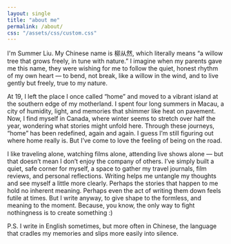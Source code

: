 ```yaml
---
layout: single
title: "about me"
permalink: /about/
css: "/assets/css/custom.css"
---
```


<link rel="preconnect" href="https://fonts.gstatic.com" crossorigin>
<link href="https://fonts.googleapis.com/css2?family=Lora:wght@400;600&family=Noto+Serif+SC:wght@400;700&display=swap" rel="stylesheet">

<style>
.page__title,
.page__content p{
  font-family: "Noto Serif SC","PingFang SC","Microsoft YaHei",serif;
}

.page__content p{
  font-size:0.72rem;
  color:#222222;
  line-height:1.5;
}
</style>

I'm Summer Liu. My Chinese name is 柳从然, which literally means “a willow tree that grows freely, in tune with nature.” I imagine when my parents gave me this name, they were wishing for me to follow the quiet, honest rhythm of my own heart — to bend, not break, like a willow in the wind, and to live gently but freely, true to my nature.

At 19, I left the place I once called “home” and moved to a vibrant island at the southern edge of my motherland. I spent four long summers in Macau, a city of humidity, light, and memories that shimmer like heat on pavement. Now, I find myself in Canada, where winter seems to stretch over half the year, wondering what stories might unfold here. Through these journeys, “home” has been redefined, again and again. I guess I’m still figuring out where home really is. But I’ve come to love the feeling of being on the road.

I like traveling alone, watching films alone, attending live shows alone — but that doesn’t mean I don’t enjoy the company of others.
I’ve simply built a quiet, safe corner for myself, a space to gather my travel journals, film reviews, and personal reflections. Writing helps me untangle my thoughts and see myself a little more clearly.
Perhaps the stories that happen to me hold no inherent meaning.
Perhaps even the act of writing them down feels futile at times.
But I write anyway, to give shape to the formless, and meaning to the moment.
Because, you know, the only way to fight nothingness is to create something :) 

P.S. I write in English sometimes, but more often in Chinese, the language that cradles my memories and slips more easily into silence.
